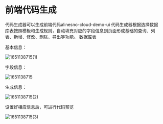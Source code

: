 # 前端代码生成




代码生成器可以生成前端代码alinesno-cloud-demo-ui 代码生成器根据选择数据库表按照模板和生成规则，自动填充对应的字段信息到页面形成基础的查询、列表、新增、修改、删除、导出等功能。 数据库表

基本信息：

![1651138715(1)](https://user-images.githubusercontent.com/14259143/165724468-5227fb91-d996-429f-91e4-c1ac4063fd47.png)


字段信息： 

![1651138715](https://user-images.githubusercontent.com/14259143/165724513-a15af281-6e8b-4260-bcf2-3a63791321e3.png)



生成信息：

![1651138715(2)](https://user-images.githubusercontent.com/14259143/165724529-4cad06dd-c0db-4bf1-8e53-2b0aa8b79db8.png)



设置好相应信息后，可进行代码预览

![1651138715(3)](https://user-images.githubusercontent.com/14259143/165724544-3c467cb7-3a21-4a66-9db0-a1ebd2e0b38f.png)

